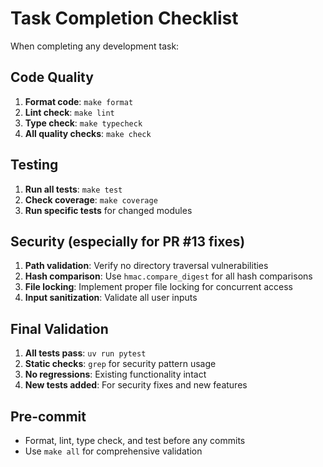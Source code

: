 # Task Completion Checklist

When completing any development task:

## Code Quality
1. **Format code**: `make format`
2. **Lint check**: `make lint`
3. **Type check**: `make typecheck`
4. **All quality checks**: `make check`

## Testing
1. **Run all tests**: `make test`
2. **Check coverage**: `make coverage`
3. **Run specific tests** for changed modules

## Security (especially for PR #13 fixes)
1. **Path validation**: Verify no directory traversal vulnerabilities
2. **Hash comparison**: Use `hmac.compare_digest` for all hash comparisons
3. **File locking**: Implement proper file locking for concurrent access
4. **Input sanitization**: Validate all user inputs

## Final Validation
1. **All tests pass**: `uv run pytest`
2. **Static checks**: `grep` for security pattern usage
3. **No regressions**: Existing functionality intact
4. **New tests added**: For security fixes and new features

## Pre-commit
- Format, lint, type check, and test before any commits
- Use `make all` for comprehensive validation
